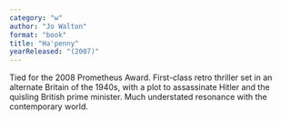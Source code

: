 ```yaml
---
category: "w"
author: "Jo Walton"
format: "book"
title: "Ha'penny"
yearReleased: "(2007)"
---
```

Tied for the 2008 Prometheus Award. First-class retro thriller set in an alternate Britain of the 1940s, with a plot to assassinate Hitler and the quisling British prime minister. Much understated resonance with the contemporary world.